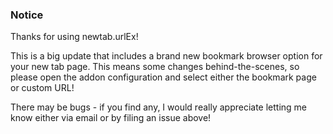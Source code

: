 ### Notice
Thanks for using newtab.urlEx!

This is a big update that includes a brand new bookmark browser option for
your new tab page. This means some changes behind-the-scenes, so please open
the addon configuration and select either the bookmark page or custom URL!

There may be bugs - if you find any, I would really appreciate letting me know
either via email or by filing an issue above!
